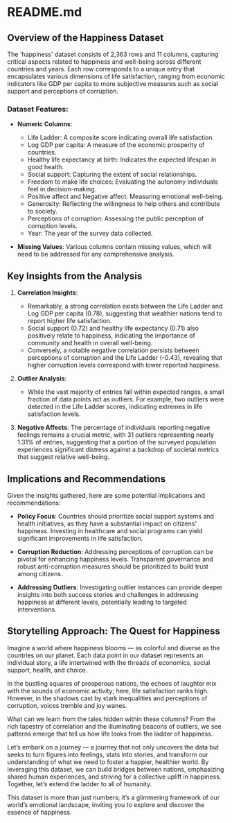 # README.md

## Overview of the Happiness Dataset

The 'happiness' dataset consists of 2,363 rows and 11 columns, capturing critical aspects related to happiness and well-being across different countries and years. Each row corresponds to a unique entry that encapsulates various dimensions of life satisfaction, ranging from economic indicators like GDP per capita to more subjective measures such as social support and perceptions of corruption.

### Dataset Features:
- **Numeric Columns**:
  - Life Ladder: A composite score indicating overall life satisfaction.
  - Log GDP per capita: A measure of the economic prosperity of countries.
  - Healthy life expectancy at birth: Indicates the expected lifespan in good health.
  - Social support: Capturing the extent of social relationships.
  - Freedom to make life choices: Evaluating the autonomy individuals feel in decision-making.
  - Positive affect and Negative affect: Measuring emotional well-being.
  - Generosity: Reflecting the willingness to help others and contribute to society.
  - Perceptions of corruption: Assessing the public perception of corruption levels.
  - Year: The year of the survey data collected.

- **Missing Values**: Various columns contain missing values, which will need to be addressed for any comprehensive analysis.

## Key Insights from the Analysis

1. **Correlation Insights**: 
   - Remarkably, a strong correlation exists between the Life Ladder and Log GDP per capita (0.78), suggesting that wealthier nations tend to report higher life satisfaction.
   - Social support (0.72) and healthy life expectancy (0.71) also positively relate to happiness, indicating the importance of community and health in overall well-being.
   - Conversely, a notable negative correlation persists between perceptions of corruption and the Life Ladder (-0.43), revealing that higher corruption levels correspond with lower reported happiness.

2. **Outlier Analysis**:
   - While the vast majority of entries fall within expected ranges, a small fraction of data points act as outliers. For example, two outliers were detected in the Life Ladder scores, indicating extremes in life satisfaction levels.

3. **Negative Affects**: The percentage of individuals reporting negative feelings remains a crucial metric, with 31 outliers representing nearly 1.31% of entries, suggesting that a portion of the surveyed population experiences significant distress against a backdrop of societal metrics that suggest relative well-being.

## Implications and Recommendations

Given the insights gathered, here are some potential implications and recommendations:

- **Policy Focus**: Countries should prioritize social support systems and health initiatives, as they have a substantial impact on citizens' happiness. Investing in healthcare and social programs can yield significant improvements in life satisfaction.
  
- **Corruption Reduction**: Addressing perceptions of corruption can be pivotal for enhancing happiness levels. Transparent governance and robust anti-corruption measures should be prioritized to build trust among citizens.

- **Addressing Outliers**: Investigating outlier instances can provide deeper insights into both success stories and challenges in addressing happiness at different levels, potentially leading to targeted interventions.

## Storytelling Approach: The Quest for Happiness

Imagine a world where happiness blooms — as colorful and diverse as the countries on our planet. Each data point in our dataset represents an individual story, a life intertwined with the threads of economics, social support, health, and choice. 

In the bustling squares of prosperous nations, the echoes of laughter mix with the sounds of economic activity; here, life satisfaction ranks high. However, in the shadows cast by stark inequalities and perceptions of corruption, voices tremble and joy wanes. 

What can we learn from the tales hidden within these columns? From the rich tapestry of correlation and the illuminating beacons of outliers, we see patterns emerge that tell us how life looks from the ladder of happiness. 

Let’s embark on a journey — a journey that not only uncovers the data but seeks to turn figures into feelings, stats into stories, and transform our understanding of what we need to foster a happier, healthier world. By leveraging this dataset, we can build bridges between nations, emphasizing shared human experiences, and striving for a collective uplift in happiness. Together, let’s extend the ladder to all of humanity. 

This dataset is more than just numbers; it’s a glimmering framework of our world’s emotional landscape, inviting you to explore and discover the essence of happiness.